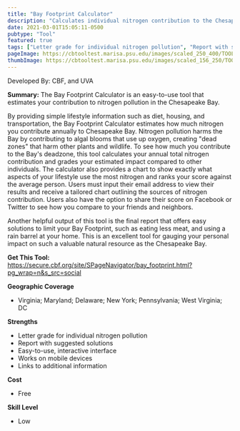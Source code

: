 ```yaml
---
title: "Bay Footprint Calculator"
description: "Calculates individual nitrogen contribution to the Chesapeake Bay."
date: 2021-03-01T15:05:11-0500
pubtype: "Tool"
featured: true
tags: ["Letter grade for individual nitrogen pollution", "Report with suggested solutions", "Easy-to-use, interactive interface", "Works on mobile devices", "Links to additional information"]
pageImage: https://cbtooltest.marisa.psu.edu/images/scaled_250_400/TOOLID_64.0_ScreenCapture-1.png
thumbImage: https://cbtooltest.marisa.psu.edu/images/scaled_156_250/TOOLID_64.0_ScreenCapture-1.png
---
```

Developed By: CBF, and UVA

**Summary:** The Bay Footprint Calculator is an easy-to-use tool that estimates your contribution to nitrogen pollution in the Chesapeake Bay. 

By providing simple lifestyle information such as diet, housing, and transportation, the Bay Footprint Calculator estimates how much nitrogen you contribute annually to Chesapeake Bay. Nitrogen pollution harms the Bay by contributing to algal blooms that use up oxygen, creating "dead zones" that harm other plants and wildlife. To see how much you contribute to the Bay's deadzone, this tool calculates your annual total nitrogen contribution and grades your estimated impact compared to other individuals. The calculator also provides a chart to show exactly what aspects of your lifestyle use the most nitrogen and ranks your score against the average person. Users must input their email address to view their results and receive a tailored chart outlining the sources of nitrogen contribution. Users also have the option to share their score on Facebook or Twitter to see how you compare to your friends and neighbors. 

Another helpful output of this tool is the final report that offers easy solutions to limit your Bay Footprint, such as eating less meat, and using a rain barrel at your home. This is an excellent tool for gauging your personal impact on such a valuable natural resource as the Chesapeake Bay.

__**Get This Tool:**__ https://secure.cbf.org/site/SPageNavigator/bay_footprint.html?pg_wrap=n&s_src=social

__**Geographic Coverage**__
- Virginia; Maryland; Delaware; New York; Pennsylvania; West Virginia; DC

__**Strengths**__
-  Letter grade for individual nitrogen pollution
-   Report with suggested solutions
-   Easy-to-use, interactive interface
-   Works on mobile devices
-   Links to additional information

__**Cost**__
- Free

__**Skill Level**__
- Low
